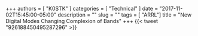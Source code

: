 +++
authors = [ "K0STK" ]
categories = [ "Technical" ]
date = "2017-11-02T15:45:00-05:00"
description = ""
slug = ""
tags = [ "ARRL"]
title = "New Digital Modes Changing Complexion of Bands"
+++
{{< tweet "926188450495287296" >}}
<!--more-->
